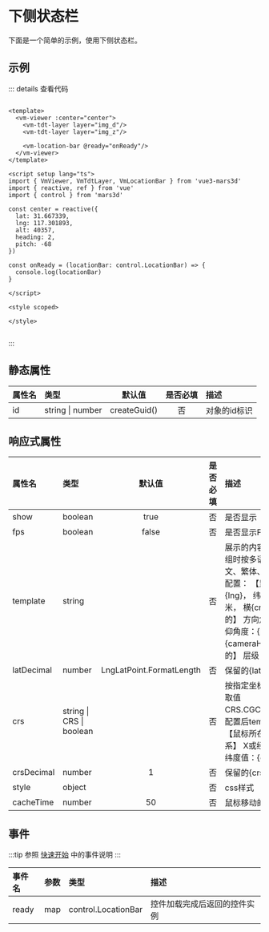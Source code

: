 # 下侧状态栏

下面是一个简单的示例，使用下侧状态栏。

## 示例

<ClientOnly>
    <Demo />
</ClientOnly>

<script setup>
import { defineAsyncComponent } from 'vue'

const Demo = defineAsyncComponent(() => import('./demo.vue'))

</script>

::: details 查看代码

```vue

<template>
  <vm-viewer :center="center">
    <vm-tdt-layer layer="img_d"/>
    <vm-tdt-layer layer="img_z"/>

    <vm-location-bar @ready="onReady"/>
  </vm-viewer>
</template>

<script setup lang="ts">
import { VmViewer, VmTdtLayer, VmLocationBar } from 'vue3-mars3d'
import { reactive, ref } from 'vue'
import { control } from 'mars3d'

const center = reactive({
  lat: 31.667339,
  lng: 117.301893,
  alt: 40357,
  heading: 2,
  pitch: -68
})

const onReady = (locationBar: control.LocationBar) => {
  console.log(locationBar)
}

</script>

<style scoped>

</style>


```

:::

## 静态属性

| 属性名 | 类型               |     默认值      | 是否必填 | 描述      |
|:----|:-----------------|:------------:|:----:|:--------|
| id  | string \| number | createGuid() |  否   | 对象的id标识 |            |

## 响应式属性

| 属性名        | 类型                       |           默认值            | 是否必填 | 描述                                                                                                                                                                               |
|:-----------|:-------------------------|:------------------------:|:----:|:---------------------------------------------------------------------------------------------------------------------------------------------------------------------------------|
| show       | boolean                  |           true           |  否   | 是否显示                                                                                                                                                                             |            |
| fps        | boolean                  |          false           |  否   | 是否显示FPS                                                                                                                                                                          |            |
| template   | string                   |                          |  否   | 展示的内容格式化字符串, 为数组时按多语言顺序定义，如[中文、繁体、英文] 支持以下模版配置： 【鼠标所在位置】 经度:{lng}， 纬度:{lat}， 海拔：{alt}米， 横{crsx} 纵{crsy} 【相机的】 方向角度：{heading}， 俯仰角度：{pitch}， 视高：{cameraHeight}米， 【地图的】 层级：{level} |            |
| latDecimal | number                   | LngLatPoint.FormatLength |  否   | 保留的{lat}和{lng}的小数位                                                                                                                                                               |            |
| crs        | string \| CRS \| boolean |                          |  否   | 按指定坐标系显示坐标值,true时取值CRS.CGCS2000_GK_Zone_3，配置后template可以加模板：【鼠标所在位置对应的crs坐标系】 X或经度值：{crsx}， Y或纬度值：{crsy}                                                                          |            |
| crsDecimal | number                   |            1             |  否   | 保留的{crsx}和{crsy}的小数位                                                                                                                                                             |            |
| style      | object                   |                          |  否   | css样式                                                                                                                                                                            |            |
| cacheTime  | number                   |            50            |  否   | 鼠标移动的缓存时间(毫秒)                                                                                                                                                                    |            |

## 事件

:::tip
参照 [快速开始](/viewer/quick-start/#事件) 中的事件说明
:::

| 事件名   | 参数  | 类型                  | 描述             |
|:------|:----|:--------------------|:---------------|
| ready | map | control.LocationBar | 控件加载完成后返回的控件实例 |

